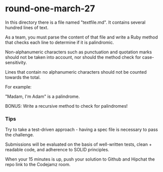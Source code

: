 # round-one-march-27


In this directory there is a file named "textfile.md". It contains several hundred lines of text.

As a team, you must parse the content of that file and write a Ruby method that checks each line to determine if it is palindromic.

Non-alphanumeric characters such as punctuation and quotation marks should not be taken into account, nor should the method check for case-sensitivity.

Lines that contain no alphanumeric characters should not be counted towards the total.

For example:

"Madam, I'm Adam" is a palindrome.

BONUS: Write a recursive method to check for palindromes!

### Tips

Try to take a test-driven approach - having a spec file is necessary to pass the challenge.

Submissions will be evaluated on the basis of well-written tests, clean + readable code, and adherence to SOLID principles.

When your 15 minutes is up, push your solution to Github and Hipchat the repo link to the Codejamz room.
